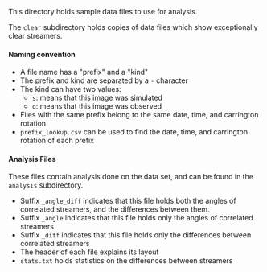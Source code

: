 This directory holds sample data files to use for analysis.

The `clear` subdirectory holds copies of data files which show
exceptionally clear streamers.

#### Naming convention
- A file name has a "prefix" and a "kind"
- The prefix and kind are separated by a `-` character
- The kind can have two values:
    - `s`: means that this image was simulated
    - `o`: means that this image was observed
- Files with the same prefix belong to the same date, time, and carrington rotation
- `prefix_lookup.csv` can be used to find the date, time, and carrington rotation of each prefix


#### Analysis Files
These files contain analysis done on the data set, and can be found in the `analysis` subdirectory.
- Suffix `_angle_diff` indicates that this file holds both the angles of correlated streamers, 
and the differences between them.
- Suffix `_angle` indicates that this file holds only the angles of correlated streamers
- Suffix `_diff` indicates that this file holds only the differences between correlated streamers
- The header of each file explains its layout
- `stats.txt` holds statistics on the differences between streamers
